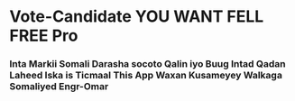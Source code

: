 # Vote-Candidate YOU WANT FELL FREE Pro

### Inta Markii Somali Darasha socoto Qalin iyo Buug Intad Qadan Laheed Iska is Ticmaal This App Waxan Kusameyey Walkaga Somaliyed Engr-Omar
